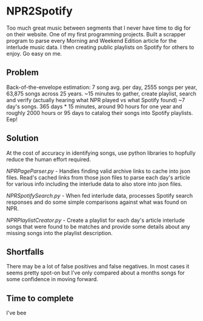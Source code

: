 # NPR2Spotify
Too much great music between segments that I never have time to dig for on their website. One of my first programming projects. Built a scrapper program to parse every Morning and Weekend Edition article for the interlude music data. I then creating public playlists on Spotify for others to enjoy. Go easy on me.

## Problem
Back-of-the-envelope estimation: 7 song avg. per day, 2555 songs per year,  63,875 songs across 25 years. ~15 minutes to gather, create playlist, search and verify (actually hearing what NPR played vs what Spotify found) ~7 day's songs. 365 days * 15 minutes, around 90 hours for one year and roughly 2000 hours or 95 days to catalog their songs into Spotify playlists. Eep!

## Solution
At the cost of accuracy in identifying songs, use python libraries to hopfully reduce the human effort required.

*NPRPageParser.py* - Handles finding valid archive links to cache into json files. Read's cached links from those json files to parse each day's article for various info including the interlude data to also store into json files.

*NPRSpotifySearch.py* - When fed interlude data, processes Spotify search responses and do some simple comparisons against what was found on NPR.

*NPRPlaylistCreator.py* - Create a playlist for each day's article interlude songs that were found to be matches and provide some details about any missing songs into the playlist description.

## Shortfalls
There may be a lot of false positives and false negatives. In most cases it seems pretty spot-on but I've only compared about a months songs for some confidence in moving forward.

## Time to complete
I've bee

